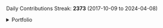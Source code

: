 Daily Contributions Streak: **2373** (2017-10-09 to 2024-04-08)

<details><summary>Portfolio</summary>

This is a list of some of the repos that I've done. Note that this isn't every repo, only some of the particularly relevant ones.

**Gamedev**: [Beowolf Engine](https://github.com/JarateKing/Beowolf-Engine), [0ngine](https://github.com/JarateKing/0ngine), [DiceStats](https://github.com/JarateKing/dicestats), [GDD Template](https://github.com/JarateKing/gdd-template), [Gamejam Entry](https://github.com/JarateKing/UPEISMCSS-GameJam-2020)

**Libraries**: [Fluassert](https://github.com/JarateKing/fluassert), [inline_tests](https://github.com/JarateKing/inline_tests), [Polymorph Lib](https://github.com/JarateKing/polymorph-lib), [stublib](https://github.com/JarateKing/stublib), [fullogs](https://github.com/JarateKing/fullogs)

**Game Modding**: [CleanTF2plus](https://github.com/JarateKing/CleanTF2plus), [TF2 Hud Reference](https://github.com/JarateKing/TF2-Hud-Reference), [BaseHud](https://github.com/JarateKing/BaseHud), [jarconfig](https://github.com/JarateKing/jarconfig), [jarconfig-csgo](https://github.com/JarateKing/jarconfig-csgo), [jarconfig-underlords](https://github.com/JarateKing/jarconfig-underlords), [Source Caption Decompiler](https://github.com/JarateKing/sourcecaptiondecompiler), [jahud](https://github.com/JarateKing/jahud-tf2), [jxhud](https://github.com/JarateKing/jx-hud), [runelite histogram plugin](https://github.com/JarateKing/histogram)

**Competitive Programming**: [Textbook](https://github.com/JarateKing/Competitive-Programming-Textbook), [Code Snippets](https://github.com/UPEISMCSCCC/Code), [Kattis Grind Setup](https://github.com/JarateKing/Kattis-Grind-Setup)

**Misc**: [Powershell Rainmeter](https://github.com/JarateKing/Powershell-Rainmeter), [Microbenchmarking Setup](https://github.com/JarateKing/microbenchmarking-setup), [Github Markdown Snippets](https://github.com/JarateKing/Github-Markdown-Snippets), [clDice](https://github.com/JarateKing/clDice), [Improved Github Commitgraph](https://github.com/JarateKing/Github-Commit-Graphs-Improved), [ForceTimerResolution](https://github.com/JarateKing/ForceTimerResolution)

</details>
